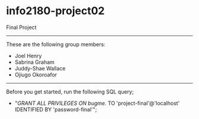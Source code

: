 # info2180-project02


Final Project

***
These are the following group members:
* Joel Henry 
* Sabrina Graham
* Juddy-Shae Wallace
* Ojiugo Okoroafor


***
Before you get started, run the following SQL query;

* "*GRANT ALL PRIVILEGES ON bugme.* TO 'project-final'@'localhost' IDENTIFIED BY 'password-final'";
